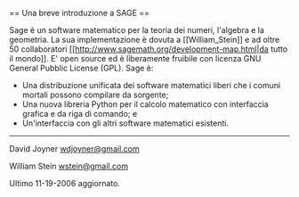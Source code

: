 == Una breve introduzione a SAGE ==

Sage è un software matematico per la teoria dei numeri, l'algebra e la geometria. La sua implementazione è dovuta a [[William_Stein]] e ad oltre 50 collaboratori [[http://www.sagemath.org/development-map.html|da tutto il mondo]]. E' open source ed è liberamente fruibile con licenza GNU General Pubblic License (GPL). Sage è:

* Una distribuzione unificata dei software matematici liberi che i comuni mortali possono compilare da sorgente;
* Una nuova libreria Python per il calcolo matematico con interfaccia grafica e da riga di comando; e
* Un'interfaccia con gli altri software matematici esistenti. 


----

David Joyner
wdjoyner@gmail.com

William Stein
wstein@gmail.com

Ultimo 11-19-2006 aggiornato.
